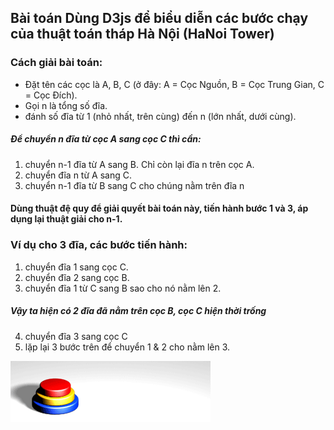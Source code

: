 ## Bài toán Dùng D3js để biểu diễn các bước chạy của thuật toán tháp Hà Nội (HaNoi Tower)
### Cách giải bài toán:
* Đặt tên các cọc là A, B, C (ở đây: A = Cọc Nguồn, B = Cọc Trung Gian, C = Cọc Đích).
* Gọi n là tổng số đĩa.
* đánh số đĩa từ 1 (nhỏ nhất, trên cùng) đến n (lớn nhất, dưới cùng).
#####  Để chuyển n đĩa từ cọc A sang cọc C thì cần:
1. chuyển n-1 đĩa từ A sang B. Chỉ còn lại đĩa n trên cọc A.
2. chuyển đĩa n từ A sang C.
3. chuyển n-1 đĩa từ B sang C cho chúng nằm trên đĩa n

#### Dùng thuật đệ quy để giải quyết bài toán này, tiến hành bước 1 và 3, áp dụng lại thuật giải cho n-1.
### Ví dụ cho 3 đĩa, các bước tiến hành:
1. chuyển đĩa 1 sang cọc C.
2. chuyển đĩa 2 sang cọc B.
3. chuyển đĩa 1 từ C sang B sao cho nó nằm lên 2.
##### Vậy ta hiện có 2 đĩa đã nằm trên cọc B, cọc C hiện thời trống
4. chuyển đĩa 3 sang cọc C
5. lặp lại 3 bước trên để chuyển 1 & 2 cho nằm lên 3.

![Image of Ha Noi Tower](Tower_of_Hanoi.gif)
